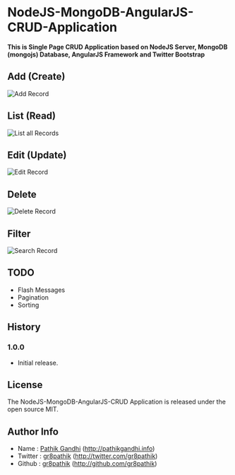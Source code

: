 NodeJS-MongoDB-AngularJS-CRUD-Application
=========================================

**This is Single Page CRUD Application based on NodeJS Server, MongoDB (mongojs) Database, AngularJS Framework and Twitter Bootstrap**

## Add (Create)
![Add Record](http://labs.pathikgandhi.info/crud-nodejs-mongodb-angularjs/add.png)

## List (Read)
![List all Records](http://labs.pathikgandhi.info/crud-nodejs-mongodb-angularjs/listing.png)

## Edit (Update)
![Edit Record](http://labs.pathikgandhi.info/crud-nodejs-mongodb-angularjs/edit.png)

## Delete
![Delete Record](http://labs.pathikgandhi.info/crud-nodejs-mongodb-angularjs/delete.png)

## Filter
![Search Record](http://labs.pathikgandhi.info/crud-nodejs-mongodb-angularjs/filter.png)

## TODO
* Flash Messages
* Pagination
* Sorting

## History

### 1.0.0
* Initial release.

## License
The NodeJS-MongoDB-AngularJS-CRUD Application is released under the open source MIT.

## Author Info
* Name : [Pathik Gandhi](http://pathikgandhi.info) (http://pathikgandhi.info)
* Twitter : [gr8pathik](http://twitter.com/gr8pathik) (http://twitter.com/gr8pathik)
* Github : [gr8pathik](http://github.com/gr8pathik) (http://github.com/gr8pathik)
